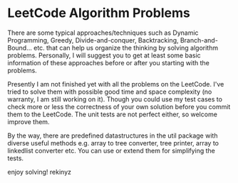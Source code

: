 LeetCode Algorithm Problems
=========================

There are some typical approaches/techniques such as Dynamic Programming, Greedy, Divide-and-conquer, Backtracking, Branch-and-Bound... etc. that can help us organize the thinking by solving algorithm problems. Personally, I will suggest you to get at least some basic information of these approaches before or after you starting with the problems.

Presently I am not finished yet with all the problems on the LeetCode. I've tried to solve them with possible good time and space complexity (no warranty, I am still working on it). Though you could use my test cases to check more or less the correctness of your own solution before you commit them to the LeetCode. The unit tests are not perfect either, so welcome improve them.

By the way, there are predefined datastructures in the util package with diverse useful methods e.g. array to tree converter, tree printer, array to linkedlist converter etc. You can use or extend them for simplifying the tests.

enjoy solving!
rekinyz
